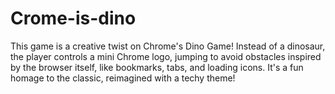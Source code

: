 # Crome-is-dino
 This game is a creative twist on Chrome's Dino Game! Instead of a dinosaur, the player controls a mini Chrome logo, jumping to avoid obstacles inspired by the browser itself, like bookmarks, tabs, and loading icons. It's a fun homage to the classic, reimagined with a techy theme!
